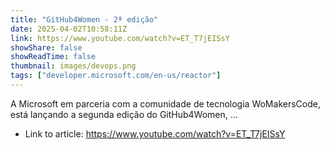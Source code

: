 ```yaml
---
title: "GitHub4Women - 2ª edição"
date: 2025-04-02T10:58:11Z
link: https://www.youtube.com/watch?v=ET_T7jEISsY
showShare: false
showReadTime: false
thumbnail: images/devops.png
tags: ["developer.microsoft.com/en-us/reactor"]
---
```

A Microsoft em parceria com a comunidade de tecnologia WoMakersCode, está lançando a segunda edição do GitHub4Women, ...

- Link to article: https://www.youtube.com/watch?v=ET_T7jEISsY
